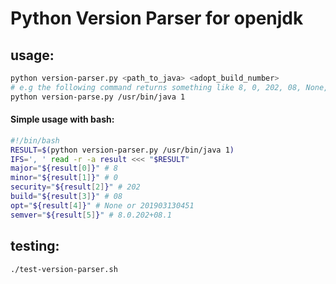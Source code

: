# Python Version Parser for openjdk

## usage:

```bash
python version-parser.py <path_to_java> <adopt_build_number>
# e.g the following command returns something like 8, 0, 202, 08, None, 8.0.202+08.1
python version-parse.py /usr/bin/java 1
```

#### Simple usage with bash:

```bash
#!/bin/bash
RESULT=$(python version-parser.py /usr/bin/java 1)
IFS=', ' read -r -a result <<< "$RESULT"
major="${result[0]}" # 8
minor="${result[1]}" # 0
security="${result[2]}" # 202
build="${result[3]}" # 08
opt="${result[4]}" # None or 201903130451
semver="${result[5]}" # 8.0.202+08.1
```

## testing:
```bash
./test-version-parser.sh
```
